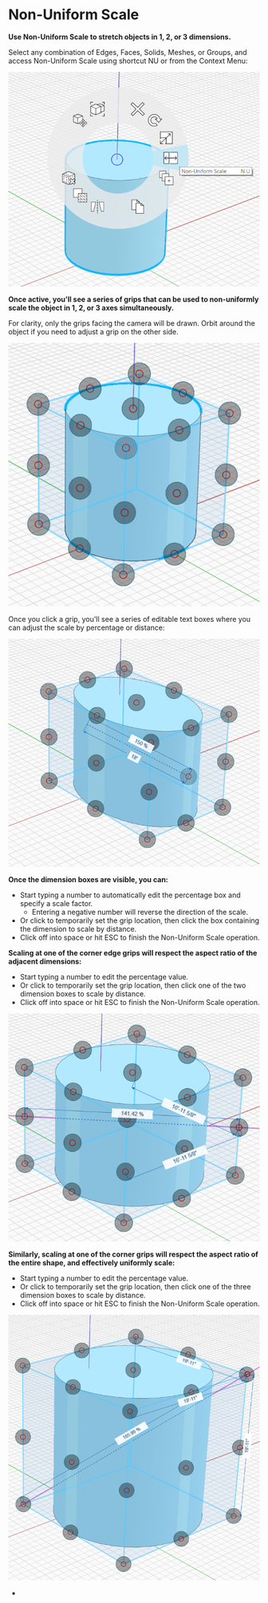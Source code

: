 # Non-Uniform Scale

**Use Non-Uniform Scale to stretch objects in 1, 2, or 3 dimensions.**

Select any combination of Edges, Faces, Solids, Meshes, or Groups, and access Non-Uniform Scale using shortcut NU or from the Context Menu:

![](../.gitbook/assets/assets-lud0saywlwiiwtsyxln-lz7k93h9run_tqiy0h-lz7lt3luxablqbk4xfm-nu-scale_context-menu.PNG)

**Once active, you'll see a series of grips that can be used to non-uniformly scale the object in 1, 2, or 3 axes simultaneously.** 

For clarity, only the grips facing the camera will be drawn. Orbit around the object if you need to adjust a grip on the other side.

![](../.gitbook/assets/assets-lud0saywlwiiwtsyxln-lz7k93h9run_tqiy0h-lz7m-ggpqic-suylrqr-nu-scale_grips-1.PNG)

Once you click a grip, you'll see a series of editable text boxes where you can adjust the scale by percentage or distance:

![](../.gitbook/assets/assets-lud0saywlwiiwtsyxln-lz7k93h9run_tqiy0h-lz7mfg91ktl6_mhl2yh-nu-scale_grips-2%20%281%29.PNG)



**Once the dimension boxes are visible, you can:**

* Start typing a number to automatically edit the percentage box and specify a scale factor.
  * Entering a negative number will reverse the direction of the scale.
* Or click to temporarily set the grip location, then click the box containing the dimension to scale by distance.
* Click off into space or hit ESC to finish the Non-Uniform Scale operation.

**Scaling at one of the corner edge grips will respect the aspect ratio of the adjacent dimensions:**

* Start typing a number to edit the percentage value.
* Or click to temporarily set the grip location, then click one of the two dimension boxes to scale by distance.
* Click off into space or hit ESC to finish the Non-Uniform Scale operation.

![](../.gitbook/assets/assets-lud0saywlwiiwtsyxln-lz7k93h9run_tqiy0h-lz7ozuctwsfacnqz1yv-nu-scale_grips-3.PNG)



**Similarly, scaling at one of the corner grips will respect the aspect ratio of the entire shape, and effectively uniformly scale:**

* Start typing a number to edit the percentage value.
* Or click to temporarily set the grip location, then click one of the three dimension boxes to scale by distance.
* Click off into space or hit ESC to finish the Non-Uniform Scale operation.

![](../.gitbook/assets/assets-lud0saywlwiiwtsyxln-lz7k93h9run_tqiy0h-lz7qgyzdmmdwn311vim-nu-scale_grips-4.PNG)

* 
